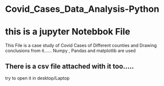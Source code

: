 # Covid_Cases_Data_Analysis-Python
# this is a jupyter Notebbok File
This File is a case study of Covid Cases of Different counties and Drawing conclusions from it......
Numpy , Pandas and matplotlib are used

## There is a csv file attached with it too.....

try to open it in desktop/Laptop
